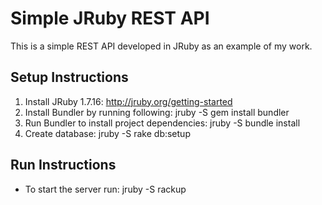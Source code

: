 # Simple JRuby REST API

This is a simple REST API developed in JRuby as an example of my work.

## Setup Instructions

1. Install JRuby 1.7.16:
    http://jruby.org/getting-started
2. Install Bundler by running following:
    jruby -S gem install bundler
3. Run Bundler to install project dependencies:
    jruby -S bundle install
4. Create database:
    jruby -S rake db:setup

## Run Instructions

* To start the server run: jruby -S rackup